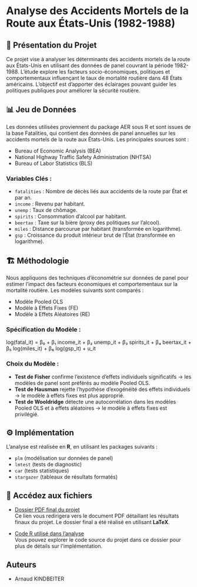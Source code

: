 # Analyse des Accidents Mortels de la Route aux États-Unis (1982-1988)

## 📌 Présentation du Projet

Ce projet vise à analyser les déterminants des accidents mortels de la route aux États-Unis en utilisant des données de panel couvrant la période 1982-1988. L’étude explore les facteurs socio-économiques, politiques et comportementaux influençant le taux de mortalité routière dans 48 États américains. L’objectif est d’apporter des éclairages pouvant guider les politiques publiques pour améliorer la sécurité routière.

## 📊 Jeu de Données

Les données utilisées proviennent du package AER sous R et sont issues de la base Fatalities, qui contient des données de panel annuelles sur les accidents mortels de la route aux États-Unis. Les principales sources sont :

- Bureau of Economic Analysis (BEA)
- National Highway Traffic Safety Administration (NHTSA)
- Bureau of Labor Statistics (BLS)

### Variables Clés :
- `fatalities` : Nombre de décès liés aux accidents de la route par État et par an.
- `income` : Revenu par habitant.
- `unemp` : Taux de chômage.
- `spirits` : Consommation d’alcool par habitant.
- `beertax` : Taxe sur la bière (proxy des politiques sur l’alcool).
- `miles` : Distance parcourue par habitant (transformée en logarithme).
- `gsp` : Croissance du produit intérieur brut de l’État (transformée en logarithme).

## 🏗 Méthodologie

Nous appliquons des techniques d’économétrie sur données de panel pour estimer l’impact des facteurs économiques et comportementaux sur la mortalité routière. Les modèles suivants sont comparés :

- Modèle Pooled OLS
- Modèle à Effets Fixes (FE)
- Modèle à Effets Aléatoires (RE)

### Spécification du Modèle :

log(fatal_it) = β₀ + β₁ income_it + β₂ unemp_it + β₃ spirits_it + β₄ beertax_it + β₅ log(miles_it) + β₆ log(gsp_it) + u_it

### Choix du Modèle :
- **Test de Fisher** confirme l’existence d’effets individuels significatifs → les modèles de panel sont préférés au modèle Pooled OLS.
- **Test de Hausman** rejette l’hypothèse d’exogénéité des effets individuels → le modèle à effets fixes est plus approprié.
- **Test de Wooldridge** détecte une autocorrélation dans les modèles Pooled OLS et à effets aléatoires → le modèle à effets fixes est privilégié.

## ⚙️ Implémentation

L’analyse est réalisée en **R**, en utilisant les packages suivants :
- `plm` (modélisation sur données de panel)
- `lmtest` (tests de diagnostic)
- `car` (tests statistiques)
- `stargazer` (tableaux de résultats formatés)

## 📂 Accédez aux fichiers

- [Dossier PDF final du projet](PDF_KINDBEITER_Arnaud_M1_DS2E.pdf)  
  Ce lien vous redirigera vers le document PDF détaillant les résultats finaux du projet. Le dossier final a été réalisé en utilisant **LaTeX**.
  
- [Code R utilisé dans l’analyse](R-CODE)  
  Vous pouvez explorer le code source du projet dans ce dossier pour plus de détails sur l'implémentation.

## Auteurs

- Arnaud KINDBEITER
